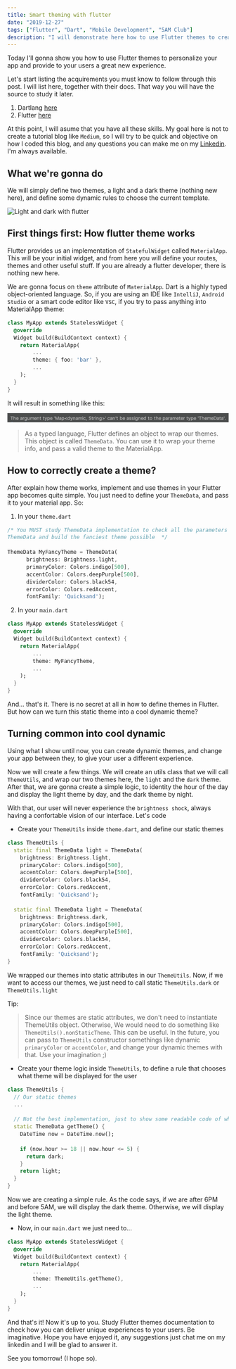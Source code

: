 ```yaml
---
title: Smart theming with flutter
date: "2019-12-27"
tags: ["Flutter", "Dart", "Mobile Development", "5AM Club"]
description: "I will demonstrate here how to use Flutter themes to create a smart theme and improve your application experience"
---
```


Today I'll gonna show you how to use Flutter themes to personalize your app and provide to your users a
great new experience. 

Let's start listing the acquirements you must know to follow through this post. I will list here,
together with their docs. That way you will have the source to study it later.

1. Dartlang [here](https://dart.dev/)
2. Flutter [here](https://flutter.dev/)

At this point, I will asume that you have all these skills. My goal here is not to create a tutorial
blog like `Medium`, so I will try to be quick and objective on how I coded this blog, and any questions
you can make me on my [Linkedin](https://www.linkedin.com/in/rafaelcmm/). I'm always available.

## What we're gonna do

We will simply define two themes, a light and a dark theme (nothing new here), and define some dynamic
rules to choose the current template.

![Light and dark with flutter](https://encrypted-tbn0.gstatic.com/images?q=tbn%3AANd9GcREfcgvb2AI7lJfVZFQYEUQujwkMoGQNdkW3bioIlgDQKVGGqM2)

## First things first: How flutter theme works

Flutter provides us an implementation of `StatefulWidget` called `MaterialApp`. This will be your
initial widget, and from here you will define your routes, themes and other useful stuff. If you are
already a flutter developer, there is nothing new here.

We are gonna focus on `theme` attribute of `MaterialApp`. Dart is a highly typed object-oriented
language. So, if you are using an IDE like `IntelliJ`, `Android Studio` or a smart code editor like
`VSC`, if you try to pass anything into MaterialApp theme:

```dart
class MyApp extends StatelessWidget {
  @override
  Widget build(BuildContext context) {
    return MaterialApp(
        ...
        theme: { foo: 'bar' },
        ...
    );
  }
}
```

It will result in something like this: 

![Light and dark with flutter](./error-msg.png)

>As a typed language, Flutter defines an object to wrap our themes. This object is called `ThemeData`.
>You can use it to wrap your theme info, and pass a valid theme to the MaterialApp.

## How to correctly create a theme?

After explain how theme works, implement and use themes in your Flutter app becomes quite simple. 
You just need to define your `ThemeData`, and pass it to your material app. So:

1. In your `theme.dart`

```dart
/* You MUST study ThemeData implementation to check all the parameters you can pass to 
ThemeData and build the fanciest theme possible  */

ThemeData MyFancyTheme = ThemeData(
      brightness: Brightness.light,
      primaryColor: Colors.indigo[500],
      accentColor: Colors.deepPurple[500],
      dividerColor: Colors.black54,
      errorColor: Colors.redAccent,
      fontFamily: 'Quicksand');
```

2. In your `main.dart`

```dart
class MyApp extends StatelessWidget {
  @override
  Widget build(BuildContext context) {
    return MaterialApp(
        ...
        theme: MyFancyTheme,
        ...
    );
  }
}
```

And... that's it. There is no secret at all in how to define themes in Flutter. But how can we turn
this static theme into a cool dynamic theme? 

## Turning common into cool dynamic

Using what I show until now, you can create dynamic themes, and change your app between they, to give
your user a different experience. 

Now we will create a few things. We will create an utils class that we will call `ThemeUtils`, and
wrap our two themes here, the `light` and the `dark` theme. After that, we are gonna create a simple
logic, to identity the hour of the day and display the light theme by day, and the dark theme by night.

With that, our user will never experience the `brightness shock`, always having a confortable vision
of our interface. Let's code

- Create your `ThemeUtils` inside `theme.dart`, and define our static themes

```dart
class ThemeUtils {
  static final ThemeData light = ThemeData(
    brightness: Brightness.light,
    primaryColor: Colors.indigo[500],
    accentColor: Colors.deepPurple[500],
    dividerColor: Colors.black54,
    errorColor: Colors.redAccent,
    fontFamily: 'Quicksand');

  static final ThemeData light = ThemeData(
    brightness: Brightness.dark,
    primaryColor: Colors.indigo[500],
    accentColor: Colors.deepPurple[500],
    dividerColor: Colors.black54,
    errorColor: Colors.redAccent,
    fontFamily: 'Quicksand');
}
```

We wrapped our themes into static attributes in our `ThemeUtils`. Now, if we want to access our themes,
we just need to call static `ThemeUtils.dark` or `ThemeUtils.light`

Tip:
> Since our themes are static attributes, we don't need to instantiate ThemeUtils object. Otherwise,
> We would need to do something like `ThemeUtils().nonStaticTheme`. This can be useful. In the future,
> you can pass to `ThemeUtils` constructor somethings like dynamic `primaryColor` or `accentColor`, 
> and change your dynamic themes with that. Use your imagination ;)

- Create your theme logic inside `ThemeUtils`, to define a rule that chooses what theme will be 
displayed for the user

```dart
class ThemeUtils {
  // Our static themes
  ...

  // Not the best implementation, just to show some readable code of what we are doing
  static ThemeData getTheme() {
    DateTime now = DateTime.now();

    if (now.hour >= 18 || now.hour <= 5) {
      return dark;
    }
    return light;
  }
}
```

Now we are creating a simple rule. As the code says, if we are after 6PM and before 5AM, we will
display the dark theme. Otherwise, we will display the light theme.

- Now, in our `main.dart` we just need to...

```dart
class MyApp extends StatelessWidget {
  @override
  Widget build(BuildContext context) {
    return MaterialApp(
        ...
        theme: ThemeUtils.getTheme(),
        ...
    );
  }
}
```

And that's it! Now it's up to you. Study Flutter themes documentation to check how you can deliver
unique experiences to your users. Be imaginative. 
Hope you have enjoyed it, any suggestions just chat me on my linkedin and I will be glad to answer it.
                                                  
See you tomorrow! (I hope so).